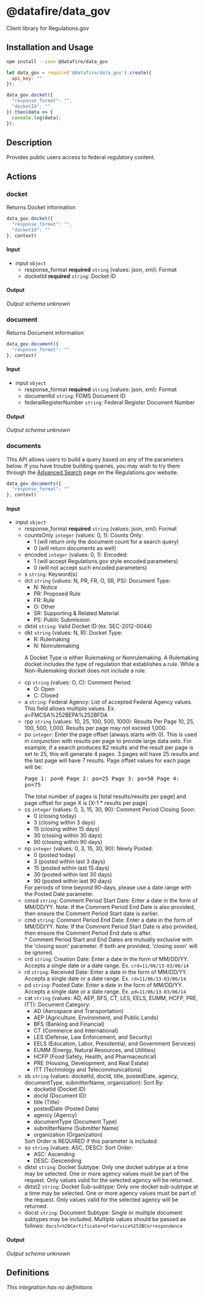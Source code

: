 # @datafire/data_gov

Client library for Regulations.gov

## Installation and Usage
```bash
npm install --save @datafire/data_gov
```
```js
let data_gov = require('@datafire/data_gov').create({
  api_key: ""
});

data_gov.docket({
  "response_format": "",
  "docketId": ""
}).then(data => {
  console.log(data);
});
```

## Description

Provides public users access to federal regulatory content.

## Actions

### docket
Returns Docket information


```js
data_gov.docket({
  "response_format": "",
  "docketId": ""
}, context)
```

#### Input
* input `object`
  * response_format **required** `string` (values: json, xml): Format
  * docketId **required** `string`: Docket ID

#### Output
*Output schema unknown*

### document
Returns Document information


```js
data_gov.document({
  "response_format": ""
}, context)
```

#### Input
* input `object`
  * response_format **required** `string` (values: json, xml): Format
  * documentId `string`: FDMS Document ID
  * federalRegisterNumber `string`: Federal Register Document Number

#### Output
*Output schema unknown*

### documents
This API allows users to build a query based on any of the parameters below.  If you have trouble building queries, you may wish to try them through the <a href="http://www.regulations.gov/#!advancedSearch">Advanced Search</a> page on the Regulations.gov website.


```js
data_gov.documents({
  "response_format": ""
}, context)
```

#### Input
* input `object`
  * response_format **required** `string` (values: json, xml): Format
  * countsOnly `integer` (values: 0, 1): Counts Only: <ul><li>1 (will return only the document count for a search query)</li><li>0 (will return documents as well)</li></ul>
  * encoded `integer` (values: 0, 1): Encoded: <ul><li>1 (will accept Regulations.gov style encoded parameters)</li><li>0 (will not accept such encoded parameters)</li></ul>
  * s `string`: Keyword(s)
  * dct `string` (values: N, PR, FR, O, SR, PS): Document Type: <ul><li>N: Notice</li><li>PR: Proposed Rule</li><li>FR: Rule</li><li>O: Other</li><li>SR: Supporting & Related Material</li><li>PS: Public Submission</li></ul>
  * dktid `string`: Valid Docket ID (ex. SEC-2012-0044)
  * dkt `string` (values: N, R): Docket Type: <ul><li>R: Rulemaking</li><li>N: Nonrulemaking</li></ul><p>A Docket Type is either Rulemaking or Nonrulemaking. A Rulemaking docket includes the type of regulation that establishes a rule. While a Non-Rulemaking docket does not include a rule.</p>
  * cp `string` (values: O, C): Comment Period: <ul><li>O: Open</li><li>C: Closed</li></ul>
  * a `string`: Federal Agency: List of accepted Federal Agency values. This field allows multiple values. Ex. a=FMCSA%252BEPA%252BFDA
  * rpp `string` (values: 10, 25, 100, 500, 1000): Results Per Page 10, 25, 100, 500, 1,000.  Results per page may not exceed 1,000.
  * po `integer`: Enter the page offset (always starts with 0). This is used in conjunction with results per page to provide large data sets. For example, if a search produces 82 results and the result per page is set to 25, this will generate 4 pages. 3 pages will have 25 results and the last page will have 7 results. Page offset values for each page will be: <pre>Page 1: po=0 Page 2: po=25 Page 3: po=50 Page 4: po=75</pre> The total number of pages is [total results/results per page] and page offset for page X is [X-1 * results per page]
  * cs `integer` (values: 0, 3, 15, 30, 90): Comment Period Closing Soon: <ul><li>0 (closing today)</li><li>3 (closing within 3 days)</li><li>15 (closing within 15 days)</li><li>30 (closing within 30 days)</li><li>90 (closing within 90 days)</li></ul>
  * np `integer` (values: 0, 3, 15, 30, 90): Newly Posted: <ul><li>0 (posted today)</li><li>3 (posted within last 3 days)</li><li>15 (posted within last 15 days)</li><li>30 (posted within last 30 days)</li><li>90 (posted within last 90 days)</li></ul>  For periods of time beyond 90-days, please use a date range with the Posted Date parameter.
  * cmsd `string`: Comment Period Start Date: Enter a date in the form of MM/DD/YY. Note: If the Comment Period End Date is also provided, then ensure the Comment Period Start date is earlier.
  * cmd `string`: Comment Period End Date: Enter a date in the form of MM/DD/YY. Note: If the Comment Period Start Date is also provided, then ensure the Comment Period End date is after.<br/>* Comment Period Start and End Dates are mutually exclusive with the 'closing soon' parameter. If both are provided, 'closing soon' will be ignored.
  * crd `string`: Creation Date: Enter a date in the form of MM/DD/YY. Accepts a single date or a date range. Ex. <code>crd=11/06/13-03/06/14</code>
  * rd `string`: Received Date: Enter a date in the form of MM/DD/YY. Accepts a single date or a date range. Ex. <code>rd=11/06/13-03/06/14</code>
  * pd `string`: Posted Date: Enter a date in the form of MM/DD/YY. Accepts a single date or a date range. Ex. <code>pd=11/06/13-03/06/14</code>
  * cat `string` (values: AD, AEP, BFS, CT, LES, EELS, EUMM, HCFP, PRE, ITT): Document Category: <ul><li>AD (Aerospace and Transportation)</li> <li>AEP (Agriculture, Environment, and Public Lands)</li> <li>BFS (Banking and Financial)</li> <li>CT (Commerce and International)</li> <li>LES (Defense, Law Enforcement, and Security)</li> <li>EELS (Education, Labor, Presidential, and Government Services)</li> <li>EUMM (Energy, Natural Resources, and Utilities)</li> <li>HCFP (Food Safety, Health, and Pharmaceutical)</li> <li>PRE (Housing, Development, and Real Estate)</li> <li>ITT (Technology and Telecommunications)</li></ul>
  * sb `string` (values: docketId, docId, title, postedDate, agency, documentType, submitterName, organization): Sort By: <ul><li>docketId (Docket ID)</li><li>docId (Document ID)</li><li>title (Title)</li><li>postedDate (Posted Date)</li><li>agency (Agency)</li><li>documentType (Document Type)</li><li>submitterName (Submitter Name)</li><li>organization (Organization)</li></ul> Sort Order is REQUIRED if this parameter is included.
  * so `string` (values: ASC, DESC): Sort Order: <ul><li>ASC: Ascending</li><li>DESC: Descending</li></ul>
  * dktst `string`: Docket Subtype: Only one docket subtype at a time may be selected. One or more agency values must be part of the request. Only values valid for the selected agency will be returned.
  * dktst2 `string`: Docket Sub-subtype: Only one docket sub-subtype at a time may be selected. One or more agency values must be part of the request. Only values valid for the selected agency will be returned.
  * docst `string`: Document Subtype: Single or multiple document subtypes may be included.  Multiple values should be passed as follows: <code>docst=%20Certificate+of+Service%252BCorrespondence</code>

#### Output
*Output schema unknown*



## Definitions

*This integration has no definitions*
